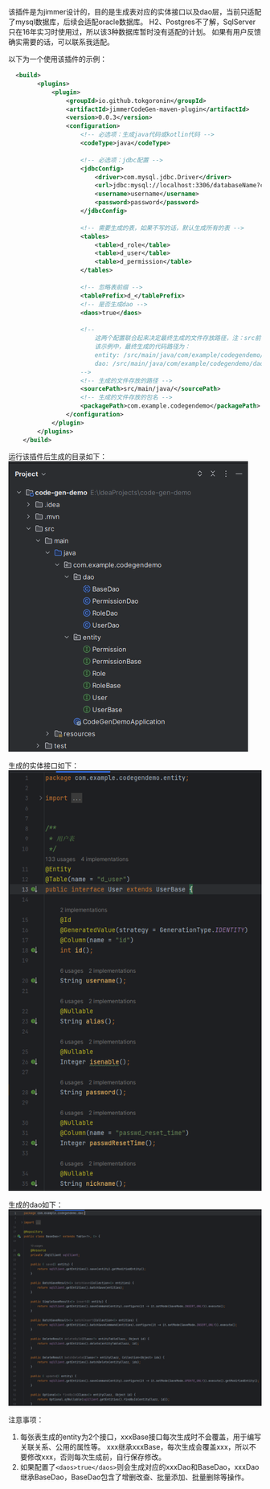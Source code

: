 该插件是为jimmer设计的，目的是生成表对应的实体接口以及dao层，当前只适配了mysql数据库，后续会适配oracle数据库。
H2、Postgres不了解，SqlServer只在16年实习时使用过，所以该3种数据库暂时没有适配的计划。
如果有用户反馈确实需要的话，可以联系我适配。

以下为一个使用该插件的示例：

```xml
  <build>
        <plugins>
            <plugin>
                <groupId>io.github.tokgoronin</groupId>
                <artifactId>jimmerCodeGen-maven-plugin</artifactId>
                <version>0.0.3</version>
                <configuration>
                    <!-- 必选项：生成java代码或kotlin代码 -->
                    <codeType>java</codeType>
                    
                    <!-- 必选项：jdbc配置 -->
                    <jdbcConfig>
                        <driver>com.mysql.jdbc.Driver</driver>
                        <url>jdbc:mysql://localhost:3306/databaseName?characterEncoding=utf-8&amp;useSSL=false&amp;allowMultiQueries=true</url>
                        <username>username</username>
                        <password>password</password>
                    </jdbcConfig>
                    
                    <!-- 需要生成的表，如果不写的话，默认生成所有的表 -->
                    <tables>
                        <table>d_role</table>
                        <table>d_user</table>
                        <table>d_permission</table>
                    </tables>

                    <!-- 忽略表前缀 -->
                    <tablePrefix>d_</tablePrefix>
                    <!-- 是否生成dao -->
                    <daos>true</daos>
                    
                    <!-- 
                        这两个配置联合起来决定最终生成的文件存放路径，注：src前不要加/
                        该示例中，最终生成的代码路径为：
                        entity: /src/main/java/com/example/codegendemo/entity
                        dao: /src/main/java/com/example/codegendemo/dao
                    -->
                    <!-- 生成的文件存放的路径 -->
                    <sourcePath>src/main/java/</sourcePath>
                    <!-- 生成的文件存放的包名 -->
                    <packagePath>com.example.codegendemo</packagePath>
                </configuration>
            </plugin>
        </plugins>
    </build>

```

运行该插件后生成的目录如下：
![img.png](img.png)

生成的实体接口如下：
![img_1.png](img_1.png)

生成的dao如下：
![img_2.png](img_2.png)

注意事项：
1. 每张表生成的entity为2个接口，xxxBase接口每次生成时不会覆盖，用于编写关联关系、公用的属性等。
xxx继承xxxBase，每次生成会覆盖xxx，所以不要修改xxx，否则每次生成前，自行保存修改。
2. 如果配置了`<daos>true</daos>`则会生成对应的xxxDao和BaseDao，xxxDao继承BaseDao，BaseDao包含了增删改查、批量添加、批量删除等操作。